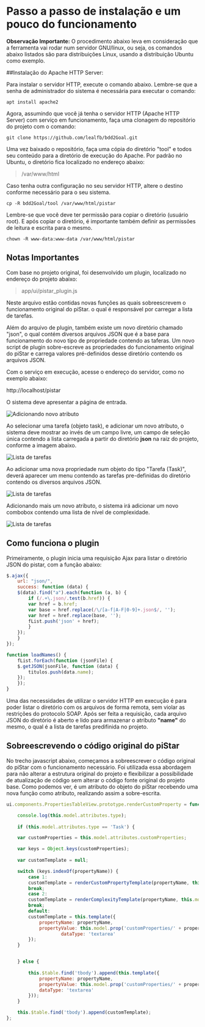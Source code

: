 # Passo a passo de instalação e um pouco do funcionamento

__Observação Importante:__ O procedimento abaixo leva em consideração que a ferramenta vai rodar num servidor GNU/linux, ou seja, os comandos abaixo listados são para distribuições Linux, usando a distribuição Ubuntu como exemplo.

##Instalação do Apache HTTP Server:

Para instalar o servidor HTTP, execute o comando abaixo. Lembre-se que a senha de administrador do sistema é necessária para executar o comando:

```shellscript
apt install apache2
```

Agora, assumindo que você já tenha o servidor HTTP (Apache HTTP Server) com serviço em funcionamento, faça uma clonagem do repositório do projeto com o comando:
 
```
git clone https://github.com/lealfb/bdd2Goal.git
```
Uma vez baixado o repositório, faça uma cópia do diretório "tool" e todos seu conteúdo para a diretório de execução do Apache. Por padrão no Ubuntu, o diretório fica localizado no endereço abaixo: 

> /var/www/html 

Caso tenha outra configuração no seu servidor HTTP, altere o destino conforme necessário para o seu sistema.
 
 ```
 cp -R bdd2Goal/tool /var/www/html/pistar
 ```
 
 Lembre-se que você deve ter permissão para copiar o diretório (usuário root). E após copiar o diretório, é importante também definir as permissões de leitura e escrita para o mesmo.
 
 ```
 chown -R www-data:www-data /var/www/html/pistar
 ```
 
 ## Notas Importantes
 
 Com base no projeto original, foi desenvolvido um plugin, localizado no endereço do projeto abaixo:
 
 > app/ui/pistar_plugin.js
  
 Neste arquivo estão contidas novas funções as quais sobreescrevem o funcionamento original do piStar. o qual é responsável por carregar a lista de tarefas.
 
 Além do arquivo de plugin, também existe um novo diretório chamado "json", o qual contém diversos arquivos JSON que é a base para funcionamento do novo tipo de propriedade contendo as taferas. Um novo script de plugin sobre-escreve as propriedades do funcionamento original do piStar e carrega valores pré-definidos desse diretório contendo os arquivos JSON.
 
 Com o serviço em execução, acesse o endereço do servidor, como no exemplo abaixo:
 
 http://localhost/pistar
 
 O sistema deve apresentar a página de entrada.
 
 ![Adicionando novo atributo](docs/images/pistar_2.png)
 
 
 Ao selecionar uma tarefa (objeto task), e adicionar um novo atributo, o sistema deve mostrar ao invés de um campo livre, um campo de seleção única contendo a lista carregada a partir do diretório __json__ na raiz do projeto, conforme a imagem abaixo.
 
 ![Lista de tarefas](docs/images/pistar_plugin_0.png)
 
 
Ao adicionar uma nova propriedade num objeto do tipo "Tarefa (Task)", deverá aparecer um menu contendo as tarefas pre-definidas do diretório contendo os diversos arquivos JSON.

![Lista de tarefas](docs/images/pistar_plugin_1.png)

Adicionando mais um novo atributo, o sistema irá adicionar um novo combobox contendo uma lista de nível de complexidade.

![Lista de tarefas](docs/images/pistar_plugin_2.png)

## Como funciona o plugin

Primeiramente, o plugin inicia uma requisição Ajax para listar o diretório JSON do pistar, com a função abaixo:

```javascript
$.ajax({
    url: "json/",
    success: function (data) {
	$(data).find("a").each(function (a, b) {
	    if (/.+\.json/.test(b.href)) {
		var href = b.href;
		var base = href.replace(/\/[a-f|A-F|0-9]+.json$/, '');
		var href = href.replace(base, '');
		fList.push('json' + href);
	    }
	});
    }
});

function loadNames() {
    fList.forEach(function (jsonFile) {
	$.getJSON(jsonFile, function (data) {
	    titulos.push(data.name);
	});
    });
}

```
Uma das necessidades de utilizar o servidor HTTP em execução é para poder listar o diretório com os arquivos de forma remota, sem violar as restrições do protocolo SOAP. Após ser feita a requisição, cada arquivo JSON do diretório é aberto e lido para armazenar o atributo __"name"__ do mesmo, o qual é a lista de tarefas predifinida no projeto.


## Sobreescrevendo o código original do piStar

No trecho javascript abaixo, começamos a sobreescrever o código original do piStar com o funcionamento necessário. Foi utilizada essa abordagem para não alterar a estrutura original do projeto e flexibilizar a possibilidade de atualização de código sem alterar o código fonte original do projeto base. Como podemos ver, é um atributo do objeto do piStar recebendo uma nova função como atributo, realizando assim a sobre-escrita.

```javascript
ui.components.PropertiesTableView.prototype.renderCustomProperty = function (propertyName) {

    console.log(this.model.attributes.type);
    
    if (this.model.attributes.type == 'Task') {

	var customProperties = this.model.attributes.customProperties;

	var keys = Object.keys(customProperties);
	
	var customTemplate = null;

	switch (keys.indexOf(propertyName)) {
	    case 1:
		customTemplate = renderCustomPropertyTemplate(propertyName, this.model.prop('customProperties/' + propertyName));
		break;
	    case 2:
		customTemplate = renderComplexityTemplate(propertyName, this.model.prop('customProperties/' + propertyName));
		break;
	    default:
		customTemplate = this.template({
		    propertyName: propertyName,
		    propertyValue: this.model.prop('customProperties/' + propertyName),
                    dataType: 'textarea'
		});
	}


    } else {
        
        this.$table.find('tbody').append(this.template({
            propertyName: propertyName,
            propertyValue: this.model.prop('customProperties/' + propertyName),
            dataType: 'textarea'
        }));
    }

    this.$table.find('tbody').append(customTemplate);
};
```



